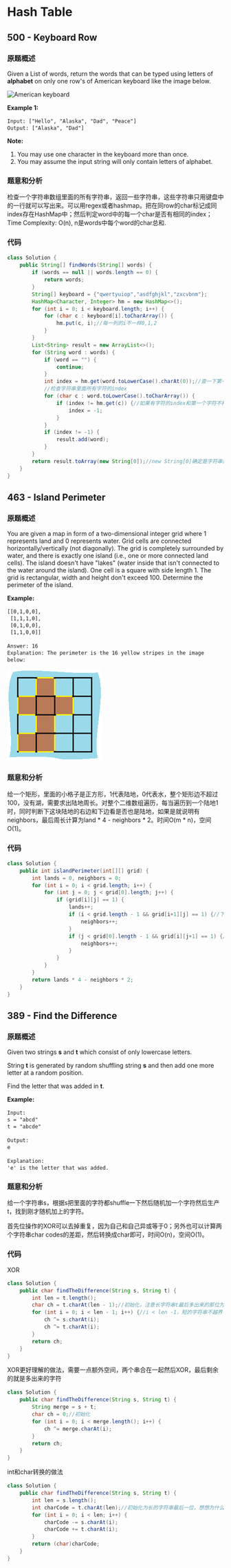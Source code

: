 # Hash Table

## 500 - Keyboard Row

### 原题概述

Given a List of words, return the words that can be typed using letters of **alphabet** on only one row's of American keyboard like the image below.  


![American keyboard](https://leetcode.com/static/images/problemset/keyboard.png)

**Example 1:**  


```text
Input: ["Hello", "Alaska", "Dad", "Peace"]
Output: ["Alaska", "Dad"]
```

**Note:**  


1. You may use one character in the keyboard more than once.
2. You may assume the input string will only contain letters of alphabet.

### 题意和分析

检查一个字符串数组里面的所有字符串，返回一些字符串，这些字符串只用键盘中的一行就可以写出来。可以用regex或者hashmap。把在同row的char标记成同index存在HashMap中；然后判定word中的每一个char是否有相同的index；Time Complexity: O\(n\), n是words中每个word的char总和.

### 代码

```java
class Solution {
    public String[] findWords(String[] words) {
        if (words == null || words.length == 0) {
            return words;
        }
        String[] keyboard = {"qwertyuiop","asdfghjkl","zxcvbnm"};
        HashMap<Character, Integer> hm = new HashMap<>();
        for (int i = 0; i < keyboard.length; i++) {
            for (char c : keyboard[i].toCharArray()) {
                hm.put(c, i);//每一列的i不一样0,1,2
            }
        }
        List<String> result = new ArrayList<>();
        for (String word : words) {
            if (word == "") {
                continue;
            }
            int index = hm.get(word.toLowerCase().charAt(0));//查一下第一个字符的index
            //检查字符串里面所有字符的index
            for (char c : word.toLowerCase().toCharArray()) {
                if (index != hm.get(c)) {//如果有字符的index和第一个字符不相同
                    index = -1;
                }
            }
            if (index != -1) {
                result.add(word);
            }
        }
        return result.toArray(new String[0]);//new String[0]确定是字符串数组
    }
}
```

## 463 - Island Perimeter

### 原题概述

You are given a map in form of a two-dimensional integer grid where 1 represents land and 0 represents water. Grid cells are connected horizontally/vertically \(not diagonally\). The grid is completely surrounded by water, and there is exactly one island \(i.e., one or more connected land cells\). The island doesn't have "lakes" \(water inside that isn't connected to the water around the island\). One cell is a square with side length 1. The grid is rectangular, width and height don't exceed 100. Determine the perimeter of the island.

**Example:**

```text
[[0,1,0,0],
 [1,1,1,0],
 [0,1,0,0],
 [1,1,0,0]]

Answer: 16
Explanation: The perimeter is the 16 yellow stripes in the image below:

```

![](../../.gitbook/assets/image%20%2828%29.png)

### 题意和分析

给一个矩形，里面的小格子是正方形，1代表陆地，0代表水，整个矩形边不超过100，没有湖，需要求出陆地周长。对整个二维数组遍历，每当遍历到一个陆地1时，同时判断下这块陆地的右边和下边看是否也是陆地，如果是就说明有neighbors，最后周长计算为land \* 4 - neighbors \* 2。时间O\(m \* n\)，空间O\(1\)。

### 代码

```java
class Solution {
    public int islandPerimeter(int[][] grid) {
        int lands = 0, neighbors = 0;
        for (int i = 0; i < grid.length; i++) {
            for (int j = 0; j < grid[0].length; j++) {
                if (grid[i][j] == 1) {
                    lands++;
                    if (i < grid.length - 1 && grid[i+1][j] == 1) {//下方是陆地
                        neighbors++;
                    }
                    if (j < grid[0].length - 1 && grid[i][j+1] == 1) {//右边是陆地
                        neighbors++;
                    }
                }
            }
        }
        return lands * 4 - neighbors * 2;
    }
}
```

## 389 - Find the Difference

### 原题概述

Given two strings **s** and **t** which consist of only lowercase letters.

String **t** is generated by random shuffling string **s** and then add one more letter at a random position.

Find the letter that was added in **t**.

**Example:**

```text
Input:
s = "abcd"
t = "abcde"

Output:
e

Explanation:
'e' is the letter that was added.
```

### 题意和分析

给一个字符串s，根据s把里面的字符都shuffle一下然后随机加一个字符然后生产t，找到刚才随机加上的字符。

首先位操作的XOR可以去掉重复，因为自己和自己异或等于0；另外也可以计算两个字符串char codes的差距，然后转换成char即可，时间O\(n\)，空间O\(1\)。

### 代码

XOR

```java
class Solution {
    public char findTheDifference(String s, String t) {
        int len = t.length();
        char ch = t.charAt(len - 1);//初始化，注意长字符串t最后多出来的那位为初始值，想想为什么？
        for (int i = 0; i < len - 1; i++) {//i < len -1，短的字符串不越界
            ch ^= s.charAt(i);
            ch ^= t.charAt(i);
        }
        return ch;
    }
}
```

XOR更好理解的做法，需要一点额外空间，两个串合在一起然后XOR，最后剩余的就是多出来的字符

```java
class Solution {
    public char findTheDifference(String s, String t) {
        String merge = s + t;
        char ch = 0;//初始化
        for (int i = 0; i < merge.length(); i++) {
            ch ^= merge.charAt(i);
        }
        return ch;
    }
}
```

int和char转换的做法

```java
class Solution {
    public char findTheDifference(String s, String t) {
        int len = s.length();
        int charCode = t.charAt(len);//初始化为长的字符串最后一位，想想为什么？
        for (int i = 0; i < len; i++) {
            charCode -= s.charAt(i);
            charCode += t.charAt(i);
        }
        return (char)charCode;
    }
}
```

